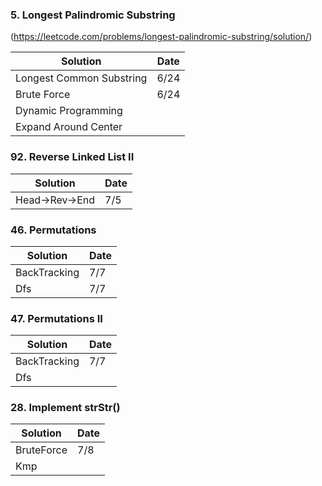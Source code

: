 ### 5. Longest Palindromic Substring    
(https://leetcode.com/problems/longest-palindromic-substring/solution/)

| Solution | Date |
| ------- | ----- |
| Longest Common Substring | 6/24 |
| Brute Force | 6/24 |
| Dynamic Programming |  |
| Expand Around Center |  |

### 92. Reverse Linked List II

| Solution | Date |
| ------- | ----- |
| Head->Rev->End | 7/5 |

### 46. Permutations

| Solution | Date |
| ------- | ----- |
| BackTracking | 7/7 |
| Dfs | 7/7 |

### 47. Permutations II

| Solution | Date |
| ------- | ----- |
| BackTracking | 7/7 |
| Dfs |  |

### 28. Implement strStr()

| Solution | Date |
| ------- | ----- |
| BruteForce | 7/8 |
| Kmp |  |
